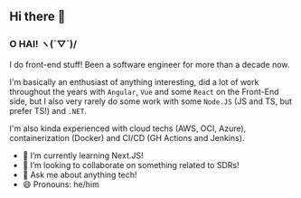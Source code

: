 ## Hi there 👋

### O HAI! ヽ(´▽`)/
  
I do front-end stuff! Been a software engineer for more than a decade now.
  
I'm basically an enthusiast of anything interesting, did a lot of work throughout the years with `Angular`, `Vue` and some `React` on the Front-End side, but I also very rarely do some work with some `Node.JS` (JS and TS, but prefer TS!) and `.NET`.
  
I'm also kinda experienced with cloud techs (AWS, OCI, Azure), containerization (Docker) and CI/CD (GH Actions and Jenkins).  

- 🌱 I’m currently learning Next.JS!
- 👯 I’m looking to collaborate on something related to SDRs!
- 💬 Ask me about anything tech!
- 😄 Pronouns: he/him
